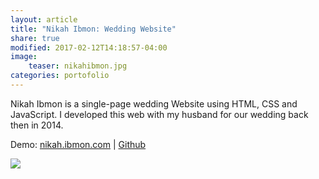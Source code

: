 ```yaml
---
layout: article
title: "Nikah Ibmon: Wedding Website"
share: true
modified: 2017-02-12T14:18:57-04:00
image:
    teaser: nikahibmon.jpg
categories: portofolio
---
```


Nikah Ibmon is a single-page wedding Website using HTML, CSS and JavaScript. I developed this web with my husband for our wedding back then in 2014. 

Demo: [nikah.ibmon.com](http://nikah.ibmon.com) |
[Github](https://github.com/nmonarizqa/wdg)

<img src="{{ site.url }}/images/NNWedding.png">
